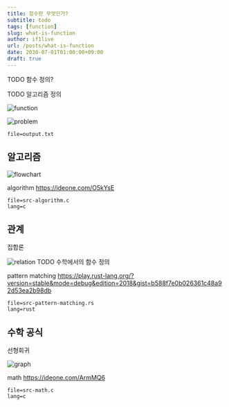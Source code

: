 ```yaml
---
title: 함수란 무엇인가?
subtitle: todo
tags: [function]
slug: what-is-function
author: if1live
url: /posts/what-is-function
date: 2030-07-01T01:00:00+09:00
draft: true
---
```

TODO 함수 정의?

TODO 알고리즘 정의

![function]({attach}what-is-function/800px-Function_machine2.svg.png)

![problem]({attach}what-is-function/problem.jpg)

~~~maya:view
file=output.txt
~~~

## 알고리즘

![flowchart]({attach}what-is-function/800px-LampFlowchart.svg.png)

algorithm
https://ideone.com/O5kYsE

~~~maya:view
file=src-algorithm.c
lang=c
~~~

## 관계
집합론

![relation]({attach}what-is-function/800px-Injection_keine_Injektion_2a.svg.png)
TODO 수학에서의 함수 정의

pattern matching
https://play.rust-lang.org/?version=stable&mode=debug&edition=2018&gist=b588f7e0b026361c48a92d53ea2b98db

~~~maya:view
file=src-pattern-matching.rs
lang=rust
~~~

## 수학 공식
선형회귀

![graph]({attach}what-is-function/800px-Parabola2.svg.png)

math
https://ideone.com/ArmMQ6

~~~maya:view
file=src-math.c
lang=c
~~~


